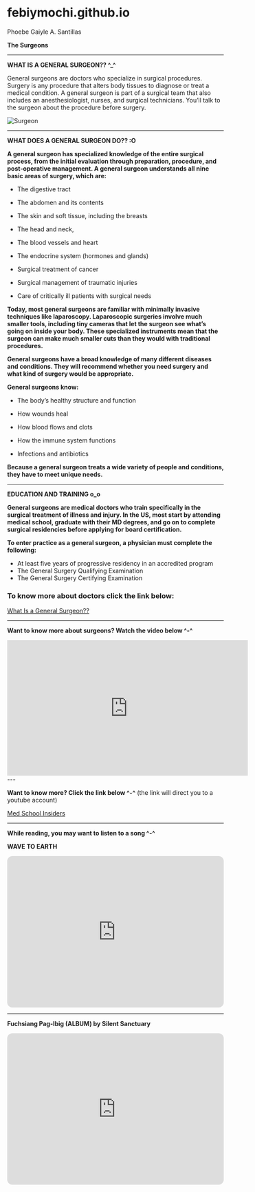 # febiymochi.github.io
Phoebe Gaiyle A. Santillas

**The Surgeons**

---
**WHAT IS A GENERAL SURGEON?? ^_^**

General surgeons are doctors who specialize in surgical procedures. Surgery is any procedure that alters body tissues to diagnose or treat a medical condition. A general surgeon is part of a surgical team that also includes an anesthesiologist, nurses, and surgical technicians. You’ll talk to the surgeon about the procedure before surgery.

![Surgeon](https://medical.rossu.edu/sites/g/files/krcnkv261/files/styles/atge_3_2_crop_md/public/2022-04/General-Surgery.jpg?h=f9d06ff2&itok=4reF5_6o)

---
**WHAT DOES A GENERAL SURGEON DO?? :O**

**A general surgeon has specialized knowledge of the entire surgical process, from the initial evaluation through preparation, procedure, and post-operative management. A general surgeon understands all nine basic areas of surgery, which are:**

- The digestive tract

- The abdomen and its contents

- The skin and soft tissue, including the breasts

- The head and neck,

- The blood vessels and heart

- The endocrine system (hormones and glands)

- Surgical treatment of cancer

- Surgical management of traumatic injuries

- Care of critically ill patients with surgical needs

**Today, most general surgeons are familiar with minimally invasive techniques like laparoscopy. Laparoscopic surgeries involve much smaller tools, including tiny cameras that let the surgeon see what’s going on inside your body. These specialized instruments mean that the surgeon can make much smaller cuts than they would with traditional procedures.**  

**General surgeons have a broad knowledge of many different diseases and conditions. They will recommend whether you need surgery and what kind of surgery would be appropriate.**

**General surgeons know:**

- The body’s healthy structure and function

- How wounds heal

- How blood flows and clots

- How the immune system functions

- Infections and antibiotics

**Because a general surgeon treats a wide variety of people and conditions, they have to meet unique needs.**

---
**EDUCATION AND TRAINING o_o**

**General surgeons are medical doctors who train specifically in the surgical treatment of illness and injury. In the US, most start by attending medical school, graduate with their MD degrees, and go on to complete surgical residencies before applying for board certification.**

**To enter practice as a general surgeon, a physician must complete the following:**

- At least five years of progressive residency in an accredited program
- The General Surgery Qualifying Examination
- The General Surgery Certifying Examination

### To know more about doctors click the link below:
[What Is a General Surgeon??](https://www.webmd.com/a-to-z-guides/what-is-general-surgeon)

---
**Want to know more about surgeons? Watch the video below ^-^**
<iframe width="560" height="315" src="https://www.youtube.com/embed/nKP1v_ZXkbg?si=YsEy8HtgxNBUV0Vs" title="YouTube video player" frameborder="0" allow="accelerometer; autoplay; clipboard-write; encrypted-media; gyroscope; picture-in-picture; web-share" allowfullscreen></iframe>
---

**Want to know more? Click the link below ^-^**
(the link will direct you to a youtube account)

[Med School Insiders](https://www.youtube.com/@MedSchoolInsiders)

---
**While reading, you may want to listen to a song ^-^**

**WAVE TO EARTH**
<iframe style="border-radius:12px" src="https://open.spotify.com/embed/artist/5069JTmv5ZDyPeZaCCXiCg?utm_source=generator" width="100%" height="352" frameBorder="0" allowfullscreen="" allow="autoplay; clipboard-write; encrypted-media; fullscreen; picture-in-picture" loading="lazy"></iframe>

---

**Fuchsiang Pag-Ibig (ALBUM) by Silent Sanctuary**

<iframe style="border-radius:12px" src="https://open.spotify.com/embed/album/6MC4GloSqK2sSTLeYImDV3?utm_source=generator" width="100%" height="352" frameBorder="0" allowfullscreen="" allow="autoplay; clipboard-write; encrypted-media; fullscreen; picture-in-picture" loading="lazy"></iframe>
